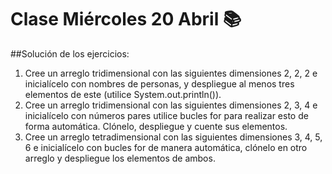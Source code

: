 # Clase Miércoles 20 Abril :books:

##Solución de los ejercicios:

1. Cree un arreglo tridimensional con las siguientes dimensiones 2, 2, 2 e inicialícelo con nombres de personas, y despliegue al menos tres elementos de este (utilice System.out.println()).
2. Cree un arreglo tridimensional con las siguientes dimensiones 2, 3, 4 e inicialícelo con números pares utilice bucles for para realizar esto de forma automática. Clónelo, despliegue y cuente sus elementos. 
3. Cree un arreglo tetradimensional con las siguientes dimensiones 3, 4, 5, 6 e inicialícelo con bucles for de manera automática, clónelo en otro arreglo y despliegue los elementos de ambos.
